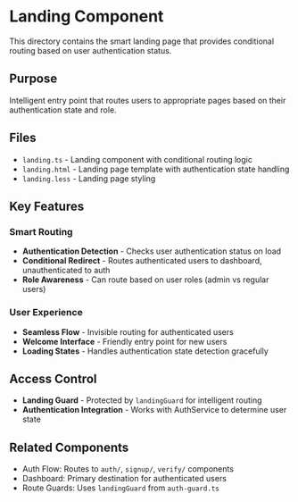 # Landing Component

This directory contains the smart landing page that provides conditional routing based on user authentication status.

## Purpose
Intelligent entry point that routes users to appropriate pages based on their authentication state and role.

## Files
- `landing.ts` - Landing component with conditional routing logic
- `landing.html` - Landing page template with authentication state handling
- `landing.less` - Landing page styling

## Key Features

### Smart Routing
- **Authentication Detection** - Checks user authentication status on load
- **Conditional Redirect** - Routes authenticated users to dashboard, unauthenticated to auth
- **Role Awareness** - Can route based on user roles (admin vs regular users)

### User Experience
- **Seamless Flow** - Invisible routing for authenticated users
- **Welcome Interface** - Friendly entry point for new users
- **Loading States** - Handles authentication state detection gracefully

## Access Control
- **Landing Guard** - Protected by `landingGuard` for intelligent routing
- **Authentication Integration** - Works with AuthService to determine user state

## Related Components
- Auth Flow: Routes to `auth/`, `signup/`, `verify/` components
- Dashboard: Primary destination for authenticated users
- Route Guards: Uses `landingGuard` from `auth-guard.ts`